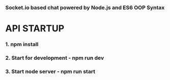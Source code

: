 ### Socket.io based chat powered by Node.js and ES6 OOP Syntax

# API STARTUP

### 1. npm install
### 2. Start for development - npm run dev
### 3. Start node server - npm run start

